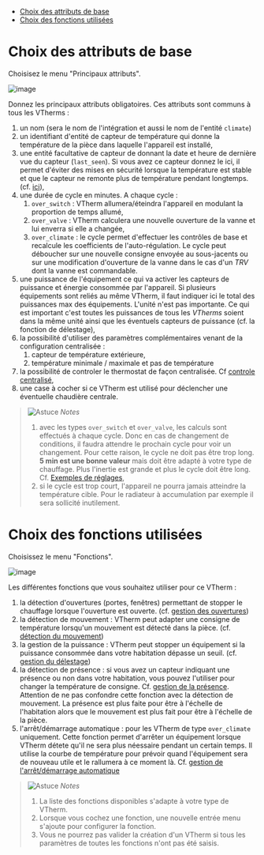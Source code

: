 - [Choix des attributs de base](#choix-des-attributs-de-base)
- [Choix des fonctions utilisées](#choix-des-fonctions-utilisées)

# Choix des attributs de base

Choisisez le menu "Principaux attributs".

![image](images/config-main.png)

Donnez les principaux attributs obligatoires. Ces attributs sont communs à tous les VTherms :
1. un nom (sera le nom de l'intégration et aussi le nom de l'entité `climate`)
2. un identifiant d'entité de capteur de température qui donne la température de la pièce dans laquelle l'appareil est installé,
5. une entité facultative de capteur de donnant la date et heure de dernière vue du capteur (`last_seen`). Si vous avez ce capteur donnez le ici, il permet d'éviter des mises en sécurité lorsque la température est stable et que le capteur ne remonte plus de température pendant longtemps. (cf. [ici](troubleshooting.md#pourquoi-mon-versatile-thermostat-se-met-en-securite-)),
6. une durée de cycle en minutes. A chaque cycle :
   1. `over_switch` : VTherm allumera/éteindra l'appareil en modulant la proportion de temps allumé,
   2. `over_valve` : VTherm calculera une nouvelle ouverture de la vanne et lui enverra si elle a changée,
   3. `over_climate` : le cycle permet d'effectuer les contrôles de base et recalcule les coefficients de l'auto-régulation. Le cycle peut déboucher sur une nouvelle consigne envoyée au sous-jacents ou sur une modification d'ouverture de la vanne dans le cas d'un _TRV_ dont la vanne est commandable.
7. une puissance de l'équipement ce qui va activer les capteurs de puissance et énergie consommée par l'appareil. Si plusieurs équipements sont reliés au même VTherm, il faut indiquer ici le total des puissances max des équipements. L'unité n'est pas importante. Ce qui est important c'est toutes les puissances de tous les _VTherms_ soient dans la même unité ainsi que les éventuels capteurs de puissance (cf. la fonction de délestage),
8.  la possibilité d'utiliser des paramètres complémentaires venant de la configuration centralisée :
    1.  capteur de température extérieure,
    2.  température minimale / maximale et pas de température
9.  la possibilité de controler le thermostat de façon centralisée. Cf [controle centralisé](#le-contrôle-centralisé),
10. une case à cocher si ce VTherm est utilisé pour déclencher une éventuelle chaudière centrale.

> ![Astuce](images/tips.png) _*Notes*_
>  1. avec les types ```over_switch``` et ```over_valve```, les calculs sont effectués à chaque cycle. Donc en cas de changement de conditions, il faudra attendre le prochain cycle pour voir un changement. Pour cette raison, le cycle ne doit pas être trop long. **5 min est une bonne valeur** mais doit être adapté à votre type de chauffage. Plus l'inertie est grande et plus le cycle doit être long. Cf. [Exemples de réglages](tuning-examples.md),
>  2. si le cycle est trop court, l'appareil ne pourra jamais atteindre la température cible. Pour le radiateur à accumulation par exemple il sera sollicité inutilement.

# Choix des fonctions utilisées

Choisissez le menu "Fonctions".

![image](images/config-features.png)

Les différentes fonctions que vous souhaitez utiliser pour ce VTherm :
1. la détection d'ouvertures (portes, fenêtres) permettant de stopper le chauffage lorsque l'ouverture est ouverte. (cf. [gestion des ouvertures](feature-window.md))
2. la détection de mouvement : VTherm peut adapter une consigne de température lorsqu'un mouvement est détecté dans la pièce. (cf. [détection du mouvement](feature-motion.md))
3. la gestion de la puissance : VTherm peut stopper un équipement si la puissance consommée dans votre habitation dépasse un seuil. (cf. [gestion du délestage](feature-power.md))
4. la détection de présence : si vous avez un capteur indiquant une présence ou non dans votre habitation, vous pouvez l'utiliser pour changer la température de consigne. Cf. [gestion de la présence](feature-presence.md). Attention de ne pas confondre cette fonction avec la détection de mouvement. La présence est plus faite pour être à l'échelle de l'habitation alors que le mouvement est plus fait pour être à l'échelle de la pièce.
5. l'arrêt/démarrage automatique : pour les VTherm de type `over_climate` uniquement. Cette fonction permet d'arrêter un équipement lorsque VTherm détete qu'il ne sera plus néessaire pendant un certain temps. Il utilise la courbe de température pour prévoir quand l'équipement sera de nouveau utile et le rallumera à ce moment là. Cf. [gestion de l'arrêt/démarrage automatique](feature-auto-start-stop.md)


> ![Astuce](images/tips.png) _*Notes*_
> 1. La liste des fonctions disponibles s'adapte à votre type de VTherm.
> 2. Lorsque vous cochez une fonction, une nouvelle entrée menu s'ajoute pour configurer la fonction.
> 3. Vous ne pourrez pas valider la création d'un VTherm si tous les paramètres de toutes les fonctions n'ont pas été saisis.
